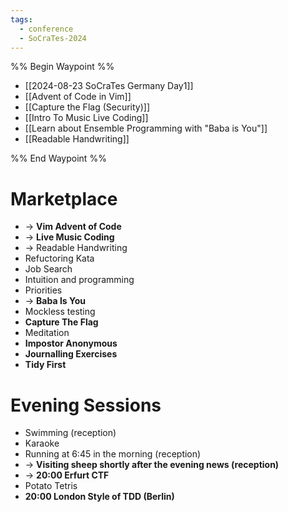```yaml
---
tags:
  - conference
  - SoCraTes-2024
---
```


%% Begin Waypoint %%
- [[2024-08-23 SoCraTes Germany Day1]]
- [[Advent of Code in Vim]]
- [[Capture the Flag (Security)]]
- [[Intro To Music Live Coding]]
- [[Learn about Ensemble Programming with "Baba is You"]]
- [[Readable Handwriting]]

%% End Waypoint %%

# Marketplace

- -> **Vim Advent of Code**
- -> **Live Music Coding**
- -> Readable Handwriting
- Refuctoring Kata
- Job Search
- Intuition and programming
- Priorities
- -> **Baba Is You**
- Mockless testing
- **Capture The Flag**
- Meditation
- **Impostor Anonymous**
- **Journalling Exercises**
- **Tidy First**

# Evening Sessions

- Swimming (reception)
- Karaoke
- Running at 6:45 in the morning (reception)
- -> **Visiting sheep shortly after the evening news (reception)**
- -> **20:00 Erfurt CTF**
- Potato Tetris
- **20:00 London Style of TDD (Berlin)**
